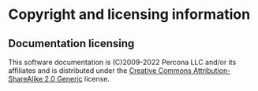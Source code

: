 # Copyright and licensing information

## Documentation licensing

This software documentation is (C)2009-2022 Percona LLC and/or its affiliates
and is distributed under the [Creative Commons Attribution-ShareAlike 2.0
Generic](http://creativecommons.org/licenses/by-sa/2.0/) license.
